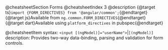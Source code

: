 @cheatsheetSection
Forms
@cheatsheetIndex 3
@description
{@target ts}`import {FORM_DIRECTIVES} from '@angular/common';`{@endtarget}
{@target js}Available from `ng.common.FORM_DIRECTIVES`{@endtarget}
{@target dart}Available using `platform_directives` in pubspec{@endtarget}

@cheatsheetItem
syntax:
`<input [(ngModel)]="userName">`|`[(ngModel)]`
description:
Provides two-way data-binding, parsing and validation for form controls.
